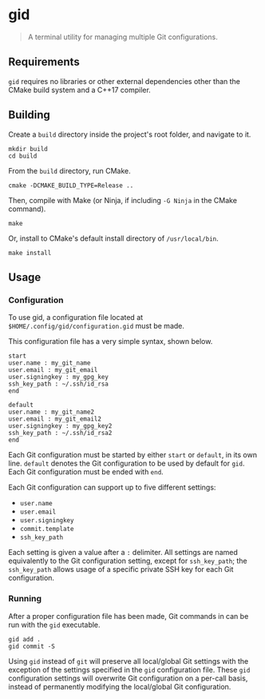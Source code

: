 # gid

> A terminal utility for managing multiple Git configurations.

## Requirements

`gid` requires no libraries or other external dependencies other than the
CMake build system and a C++17 compiler.

## Building

Create a `build` directory inside the project's root folder, and navigate
to it.

```console
mkdir build
cd build
```

From the `build` directory, run CMake.

```console
cmake -DCMAKE_BUILD_TYPE=Release ..
```

Then, compile with Make (or Ninja, if including `-G Ninja` in the CMake
command).

```console
make
```

Or, install to CMake's default install directory of `/usr/local/bin`.

```console
make install
```

## Usage

### Configuration

To use gid, a configuration file located at
`$HOME/.config/gid/configuration.gid` must be made.

This configuration file has a very simple syntax, shown below.

```
start
user.name : my_git_name
user.email : my_git_email
user.signingkey : my_gpg_key
ssh_key_path : ~/.ssh/id_rsa
end

default
user.name : my_git_name2
user.email : my_git_email2
user.signingkey : my_gpg_key2
ssh_key_path : ~/.ssh/id_rsa2
end
```

Each Git configuration must be started by either `start` or `default`, in its
own line. `default` denotes the Git configuration to be used by default for
`gid`. Each Git configuration must be ended with `end`.

Each Git configuration can support up to five different settings:

- `user.name`
- `user.email`
- `user.signingkey`
- `commit.template`
- `ssh_key_path`

Each setting is given a value after a `:` delimiter. All settings are named
equivalently to the Git configuration setting, except for `ssh_key_path`; the
`ssh_key_path` allows usage of a specific private SSH key for each Git
configuration.

### Running

After a proper configuration file has been made, Git commands in can be run
with the `gid` executable.

```console
gid add .
gid commit -S
```

Using `gid` instead of `git` will preserve all local/global Git settings with
the exception of the settings specified in the `gid` configuration file. These
`gid` configuration settings will overwrite Git configuration on a per-call
basis, instead of permanently modifying the local/global Git configuration.
